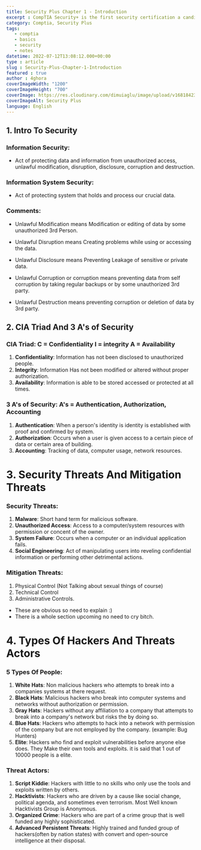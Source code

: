 ```yaml
---
title: Security Plus Chapter 1 - Introduction
excerpt : CompTIA Security+ is the first security certification a candidate should earn. It establishes the core knowledge required of any cybersecurity role and provides a springboard to intermediate-level cybersecurity jobs.
category: Comptia, Security Plus
tags: 
   - comptia
   - basics
   - security
   - notes 
datetime: 2022-07-12T13:08:12.000+00:00
type : article
slug : Security-Plus-Chapter-1-Introduction
featured : true
author : 4ghora
coverImageWidth: "1200"
coverImageHeight: "700"
coverImage: https://res.cloudinary.com/dimuiaglu/image/upload/v1681842348/SECURITY-PIC_fm0swe.png
coverImageAlt: Security Plus
language: English
---
```


## 1. Intro To Security
### Information Security:
+ Act of protecting data and information from unauthorized access, unlawful modification, disruption, disclosure, corruption and destruction.

### 	Information System Security:
+ Act of protecting system that holds and process our crucial data.

### Comments:
+ Unlawful Modification means Modification or editing of data by some unauthorized 3rd Person.

+ Unlawful Disruption means Creating problems while using or accessing the data.

+ Unlawful Disclosure means Preventing Leakage of sensitive or private data.

+ Unlawful Corruption or corruption means preventing data from self corruption by taking regular backups or by some unauthorized 3rd party.

+ Unlawful Destruction means preventing corruption or deletion of data by 3rd party.

## 2. CIA Triad And 3 A's of Security
	
### CIA Triad: C = Confidentiality I = integrity A = Availability
1. **Confidentiality**: Information has not been disclosed to unauthorized people.
2. **Integrity**: Information Has not been modified or altered without proper authorization.
3. **Availability**: Information is able to be stored accessed or protected at all times.
	
### 3 A's of Security: A's = Authentication, Authorization, Accounting
   1. **Authentication**: When a person's identity is identity is established with proof and confirmed by system.
   2. **Authorization**: Occurs when a user is given access to a certain piece of data or certain area of building.
   3. **Accounting**: Tracking of data, computer usage, network resources.

# 3. Security Threats And Mitigation Threats
	
### Security Threats:
1. **Malware**: Short hand term for malicious software.
2. **Unauthorized Access**: Access to a computer/system resources with permission or concent of the owner.
3. **System Failure**: Occurs when a computer or an individual application fails.
4. **Social Engineering**: Act of manipulating users into reveling confidential information or performing other detrimental actions.
	    
### Mitigation Threats:
1. Physical Control (Not Talking about sexual things of course)
2. Technical Control
3. Administrative Controls.
	
+ These are obvious so need to explain :)
+ There is a whole section upcoming no need to cry bitch.

	
# 4. Types Of Hackers And Threats Actors
	
### 5 Types Of People: 
1. **White Hats**: Non malicious hackers who attempts to break into a companies systems at there request.
2. **Black Hats**: Malicious hackers who break into computer systems and networks without authorization or permission.
3. **Gray Hats**:  Hackers without any affiliation to a company that attempts to break into a company's network but risks the by doing so.
4. **Blue Hats**:  Hackers who attempts to hack into a network with permission of the company but are not employed by the company. (example: Bug Hunters)
5. **Elite**: Hackers who find and exploit vulnerabilities before anyone else does. They Make their own tools and exploits. it is said that 1 out of 10000 people is a elite.
	
### Threat Actors:
1. **Script Kiddie**:   Hackers with little to no skills who only use the tools and exploits written by others.
2. **Hacktivists**:     Hackers who are driven by a cause like social change, political agenda, and sometimes even terrorism. Most Well known Hacktivists Group is Anonymous.
3. **Organized Crime**: Hackers who are part of a crime group that is well funded any highly sophisticated.
4. **Advanced Persistent Threats**: Highly trained and funded group of hackers(often by nation states) with convert and open-source intelligence at their disposal.
